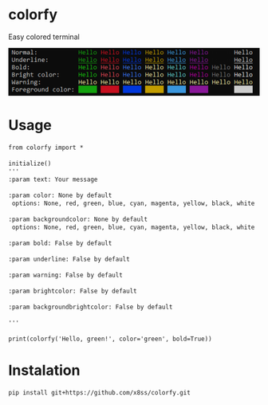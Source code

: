 # colorfy
Easy colored terminal

![alt text](https://github.com/x8ss/colorfy/blob/master/img.png)

# Usage
```
from colorfy import *

initialize()
'''
:param text: Your message

:param color: None by default
 options: None, red, green, blue, cyan, magenta, yellow, black, white

:param backgroundcolor: None by default
 options: None, red, green, blue, cyan, magenta, yellow, black, white

:param bold: False by default

:param underline: False by default

:param warning: False by default

:param brightcolor: False by default

:param backgroundbrightcolor: False by default

'''

print(colorfy('Hello, green!', color='green', bold=True))

```
# Instalation
```
pip install git+https://github.com/x8ss/colorfy.git
```
